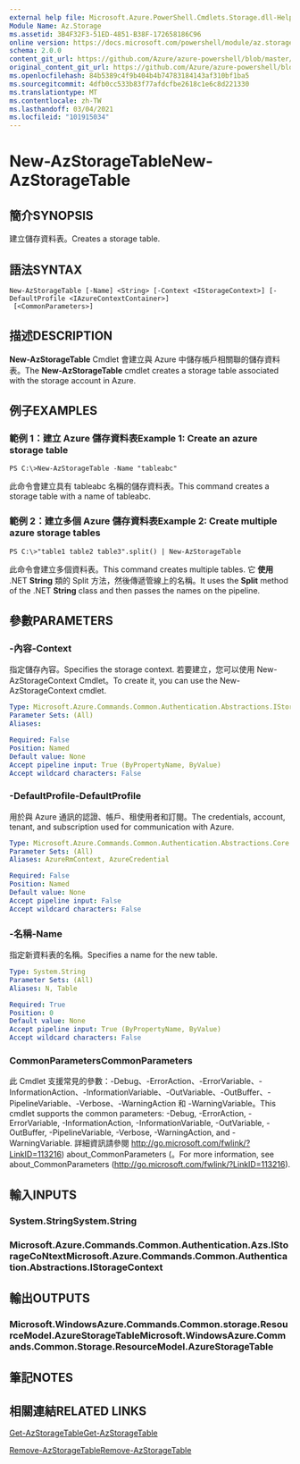 ```yaml
---
external help file: Microsoft.Azure.PowerShell.Cmdlets.Storage.dll-Help.xml
Module Name: Az.Storage
ms.assetid: 3B4F32F3-51ED-4851-B38F-172658186C96
online version: https://docs.microsoft.com/powershell/module/az.storage/new-azstoragetable
schema: 2.0.0
content_git_url: https://github.com/Azure/azure-powershell/blob/master/src/Storage/Storage.Management/help/New-AzStorageTable.md
original_content_git_url: https://github.com/Azure/azure-powershell/blob/master/src/Storage/Storage.Management/help/New-AzStorageTable.md
ms.openlocfilehash: 84b5389c4f9b404b4b74783184143af310bf1ba5
ms.sourcegitcommit: 4dfb0cc533b83f77afdcfbe2618c1e6c8d221330
ms.translationtype: MT
ms.contentlocale: zh-TW
ms.lasthandoff: 03/04/2021
ms.locfileid: "101915034"
---
```

# <span data-ttu-id="e85b4-101">New-AzStorageTable</span><span class="sxs-lookup"><span data-stu-id="e85b4-101">New-AzStorageTable</span></span>

## <span data-ttu-id="e85b4-102">簡介</span><span class="sxs-lookup"><span data-stu-id="e85b4-102">SYNOPSIS</span></span>
<span data-ttu-id="e85b4-103">建立儲存資料表。</span><span class="sxs-lookup"><span data-stu-id="e85b4-103">Creates a storage table.</span></span>

## <span data-ttu-id="e85b4-104">語法</span><span class="sxs-lookup"><span data-stu-id="e85b4-104">SYNTAX</span></span>

```
New-AzStorageTable [-Name] <String> [-Context <IStorageContext>] [-DefaultProfile <IAzureContextContainer>]
 [<CommonParameters>]
```

## <span data-ttu-id="e85b4-105">描述</span><span class="sxs-lookup"><span data-stu-id="e85b4-105">DESCRIPTION</span></span>
<span data-ttu-id="e85b4-106">**New-AzStorageTable** Cmdlet 會建立與 Azure 中儲存帳戶相關聯的儲存資料表。</span><span class="sxs-lookup"><span data-stu-id="e85b4-106">The **New-AzStorageTable** cmdlet creates a storage table associated with the storage account in Azure.</span></span>

## <span data-ttu-id="e85b4-107">例子</span><span class="sxs-lookup"><span data-stu-id="e85b4-107">EXAMPLES</span></span>

### <span data-ttu-id="e85b4-108">範例 1：建立 Azure 儲存資料表</span><span class="sxs-lookup"><span data-stu-id="e85b4-108">Example 1: Create an azure storage table</span></span>
```
PS C:\>New-AzStorageTable -Name "tableabc"
```

<span data-ttu-id="e85b4-109">此命令會建立具有 tableabc 名稱的儲存資料表。</span><span class="sxs-lookup"><span data-stu-id="e85b4-109">This command creates a storage table with a name of tableabc.</span></span>

### <span data-ttu-id="e85b4-110">範例 2：建立多個 Azure 儲存資料表</span><span class="sxs-lookup"><span data-stu-id="e85b4-110">Example 2: Create multiple azure storage tables</span></span>
```
PS C:\>"table1 table2 table3".split() | New-AzStorageTable
```

<span data-ttu-id="e85b4-111">此命令會建立多個資料表。</span><span class="sxs-lookup"><span data-stu-id="e85b4-111">This command creates multiple tables.</span></span>
<span data-ttu-id="e85b4-112">它 **使用** .NET **String** 類的 Split 方法，然後傳遞管線上的名稱。</span><span class="sxs-lookup"><span data-stu-id="e85b4-112">It uses the **Split** method of the .NET **String** class and then passes the names on the pipeline.</span></span>

## <span data-ttu-id="e85b4-113">參數</span><span class="sxs-lookup"><span data-stu-id="e85b4-113">PARAMETERS</span></span>

### <span data-ttu-id="e85b4-114">-內容</span><span class="sxs-lookup"><span data-stu-id="e85b4-114">-Context</span></span>
<span data-ttu-id="e85b4-115">指定儲存內容。</span><span class="sxs-lookup"><span data-stu-id="e85b4-115">Specifies the storage context.</span></span>
<span data-ttu-id="e85b4-116">若要建立，您可以使用 New-AzStorageContext Cmdlet。</span><span class="sxs-lookup"><span data-stu-id="e85b4-116">To create it, you can use the New-AzStorageContext cmdlet.</span></span>

```yaml
Type: Microsoft.Azure.Commands.Common.Authentication.Abstractions.IStorageContext
Parameter Sets: (All)
Aliases:

Required: False
Position: Named
Default value: None
Accept pipeline input: True (ByPropertyName, ByValue)
Accept wildcard characters: False
```

### <span data-ttu-id="e85b4-117">-DefaultProfile</span><span class="sxs-lookup"><span data-stu-id="e85b4-117">-DefaultProfile</span></span>
<span data-ttu-id="e85b4-118">用於與 Azure 通訊的認證、帳戶、租使用者和訂閱。</span><span class="sxs-lookup"><span data-stu-id="e85b4-118">The credentials, account, tenant, and subscription used for communication with Azure.</span></span>

```yaml
Type: Microsoft.Azure.Commands.Common.Authentication.Abstractions.Core.IAzureContextContainer
Parameter Sets: (All)
Aliases: AzureRmContext, AzureCredential

Required: False
Position: Named
Default value: None
Accept pipeline input: False
Accept wildcard characters: False
```

### <span data-ttu-id="e85b4-119">-名稱</span><span class="sxs-lookup"><span data-stu-id="e85b4-119">-Name</span></span>
<span data-ttu-id="e85b4-120">指定新資料表的名稱。</span><span class="sxs-lookup"><span data-stu-id="e85b4-120">Specifies a name for the new table.</span></span>

```yaml
Type: System.String
Parameter Sets: (All)
Aliases: N, Table

Required: True
Position: 0
Default value: None
Accept pipeline input: True (ByPropertyName, ByValue)
Accept wildcard characters: False
```

### <span data-ttu-id="e85b4-121">CommonParameters</span><span class="sxs-lookup"><span data-stu-id="e85b4-121">CommonParameters</span></span>
<span data-ttu-id="e85b4-122">此 Cmdlet 支援常見的參數：-Debug、-ErrorAction、-ErrorVariable、-InformationAction、-InformationVariable、-OutVariable、-OutBuffer、-PipelineVariable、-Verbose、-WarningAction 和 -WarningVariable。</span><span class="sxs-lookup"><span data-stu-id="e85b4-122">This cmdlet supports the common parameters: -Debug, -ErrorAction, -ErrorVariable, -InformationAction, -InformationVariable, -OutVariable, -OutBuffer, -PipelineVariable, -Verbose, -WarningAction, and -WarningVariable.</span></span> <span data-ttu-id="e85b4-123">詳細資訊請參閱 http://go.microsoft.com/fwlink/?LinkID=113216) about_CommonParameters (。</span><span class="sxs-lookup"><span data-stu-id="e85b4-123">For more information, see about_CommonParameters (http://go.microsoft.com/fwlink/?LinkID=113216).</span></span>

## <span data-ttu-id="e85b4-124">輸入</span><span class="sxs-lookup"><span data-stu-id="e85b4-124">INPUTS</span></span>

### <span data-ttu-id="e85b4-125">System.String</span><span class="sxs-lookup"><span data-stu-id="e85b4-125">System.String</span></span>

### <span data-ttu-id="e85b4-126">Microsoft.Azure.Commands.Common.Authentication.Azs.IStorageCoNtext</span><span class="sxs-lookup"><span data-stu-id="e85b4-126">Microsoft.Azure.Commands.Common.Authentication.Abstractions.IStorageContext</span></span>

## <span data-ttu-id="e85b4-127">輸出</span><span class="sxs-lookup"><span data-stu-id="e85b4-127">OUTPUTS</span></span>

### <span data-ttu-id="e85b4-128">Microsoft.WindowsAzure.Commands.Common.storage.ResourceModel.AzureStorageTable</span><span class="sxs-lookup"><span data-stu-id="e85b4-128">Microsoft.WindowsAzure.Commands.Common.Storage.ResourceModel.AzureStorageTable</span></span>

## <span data-ttu-id="e85b4-129">筆記</span><span class="sxs-lookup"><span data-stu-id="e85b4-129">NOTES</span></span>

## <span data-ttu-id="e85b4-130">相關連結</span><span class="sxs-lookup"><span data-stu-id="e85b4-130">RELATED LINKS</span></span>

[<span data-ttu-id="e85b4-131">Get-AzStorageTable</span><span class="sxs-lookup"><span data-stu-id="e85b4-131">Get-AzStorageTable</span></span>](./Get-AzStorageTable.md)

[<span data-ttu-id="e85b4-132">Remove-AzStorageTable</span><span class="sxs-lookup"><span data-stu-id="e85b4-132">Remove-AzStorageTable</span></span>](./Remove-AzStorageTable.md)


